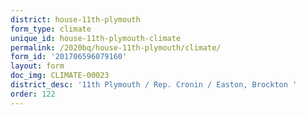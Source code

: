 ```yaml
---
district: house-11th-plymouth
form_type: climate
unique_id: house-11th-plymouth-climate
permalink: /2020bq/house-11th-plymouth/climate/
form_id: '201706596079160'
layout: form
doc_img: CLIMATE-00023
district_desc: '11th Plymouth / Rep. Cronin / Easton, Brockton '
order: 122
---
```

